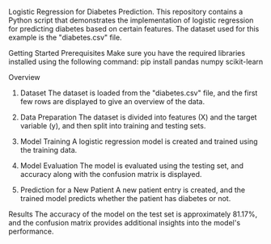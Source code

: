 Logistic Regression for Diabetes Prediction.
This repository contains a Python script that demonstrates the implementation of logistic regression for predicting diabetes based on certain features. The dataset used for this example is the "diabetes.csv" file.

Getting Started
Prerequisites
Make sure you have the required libraries installed using the following command:
pip install pandas numpy scikit-learn

Overview
1. Dataset
The dataset is loaded from the "diabetes.csv" file, and the first few rows are displayed to give an overview of the data.

2. Data Preparation
The dataset is divided into features (X) and the target variable (y), and then split into training and testing sets.

3. Model Training
A logistic regression model is created and trained using the training data.

4. Model Evaluation
The model is evaluated using the testing set, and accuracy along with the confusion matrix is displayed.

5. Prediction for a New Patient
A new patient entry is created, and the trained model predicts whether the patient has diabetes or not.

Results
The accuracy of the model on the test set is approximately 81.17%, and the confusion matrix provides additional insights into the model's performance.

